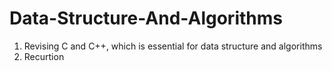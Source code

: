 # Data-Structure-And-Algorithms

1. Revising C and C++, which is essential for data structure and algorithms <br>
2. Recurtion
